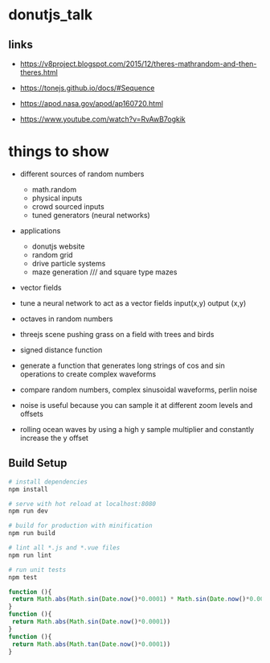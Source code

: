 # donutjs_talk

## links
* https://v8project.blogspot.com/2015/12/theres-mathrandom-and-then-theres.html
* https://tonejs.github.io/docs/#Sequence

* https://apod.nasa.gov/apod/ap160720.html
* https://www.youtube.com/watch?v=RvAwB7ogkik

# things to show
* different sources of random numbers
  * math.random
  * physical inputs
  * crowd sourced inputs
  * tuned generators (neural networks)
* applications
  * donutjs website
  * random grid
  * drive particle systems
  * maze generation /\/\/ and square type mazes

* vector fields
* tune a neural network to act as a vector fields input(x,y) output (x,y)

* octaves in random numbers
* threejs scene pushing grass on a field with trees and birds
* signed distance function

* generate a function that generates long strings of cos and sin operations to create complex waveforms
* compare random numbers, complex sinusoidal waveforms, perlin noise
* noise is useful because you can sample it at different zoom levels and offsets

* rolling ocean waves by using a high y sample multiplier and constantly increase the y offset

## Build Setup

``` bash
# install dependencies
npm install

# serve with hot reload at localhost:8080
npm run dev

# build for production with minification
npm run build

# lint all *.js and *.vue files
npm run lint

# run unit tests
npm test
```

```javascript
function (){
 return Math.abs(Math.sin(Date.now()*0.0001) * Math.sin(Date.now()*0.001))
}
function (){
 return Math.abs(Math.sin(Date.now()*0.0001))
}
function (){
 return Math.abs(Math.tan(Date.now()*0.0001))
}

```
